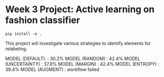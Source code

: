 # Week 3 Project: Active learning on fashion classifier

```
pip install -e .
```

This project will investigate various strategies to identify elements for relabeling.

MODEL (DEFAULT).    : 30.2%
MODEL (RANDOM)      : 42.4%
MODEL (UNCERTAINTY) : 37.8%
MODEL (MARGIN)      : 42.4%
MODEL (ENTROPY)     : 39.4%
MODEL (AUGMENT)     : workflow failed